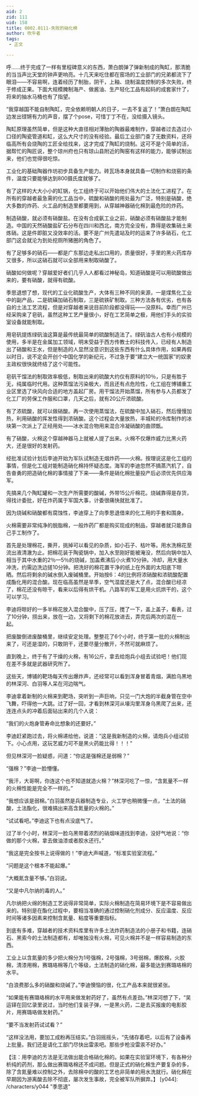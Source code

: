 ```yaml
---
aid: 2
zid: 111
uid: 158
title: 0002.0111-失败的硝化棉
author: 吹牛者
tags: 
 - 正文

---
```




  呼……终于完成了一样有里程碑意义的东西，萧白朗弹了弹新制成的陶缸，那清脆的当当声比天堂的钟声更响亮。十几天来吃住都在窑场的工业部门的兄弟都流下了眼泪——不容易啊，连着经历了制胎，阴干，上釉、烧制温度控制的多次失败，终于修成正果。下面大规模腌制海产、做酱油、生产轻化工品有起码的成套家什了，将来的抽水马桶也有了指望。

  “我穿越国不能自制陶缸，完全依赖明朝人的日子，一去不复返了！”萧白朗在陶缸边发出铿锵有力的声音，摆了个pose，可惜丁丁不在，没给摄入镜头。

  陶缸原理虽然简单，但是这种大直径相对薄胎的陶器最难制作，穿越者过去造过小口径的陶瓷管道和缸，这么大尺寸的没有经验。最后工业部门查了无数资料，还将临高所有会烧陶的工匠全给找来，这才完成了陶缸的烧制。这可不是个简单的活，据帮忙的陶匠说，整个琼州府也只有琼山县附近的陶窑有这样的能力，能够试制出来，他们也觉得很吃惊。

  工业化的基础陶器作坊初步具备生产能力。砖瓦场本身就具备一切制作和烧窑的条件，温度只要能够达到800摄氏度就够了。

  有了这样的大大小小的缸锅，化工组终于可以开始他们伟大的土法化工进程了。在所有的穿越者最急需的化工品当中，硫酸和硝酸的用处最为广泛，特别是硝酸，绝大多数的炸药、火工品的制造里都要用到，从穿越神器硝化棉到最危险的炸药。

  制造硝酸，就必须有硝酸盐。在没有合成氨工业之前，硝酸必须有硝酸盐才能制造。中国的天然硝酸盐矿石分布在四川和西北，南方完全没有，靠得是收集硝土来炼硝。这是件即脏又没效率的活。要不是广州先遣站及时的运来了许多硝石，化工部门这会就沦为到处挖厕所猪圈的角色了。

  有了足够多的硝石——都是广东那边走私出口用的，质量很好，手里的黑火药库存又很多，所以这硝石就可以全部用来制取硝酸了。

  硝酸如何做呢？穿越爱好者们几乎人人都看过神秘岛，知道硝酸是可以用硫酸做出来的，要有硝酸，就得有硫酸。

  季思退想了想，现代的工业化硫酸生产，大体有三种不同的来源，一是煤焦化工业中的副产品，二是硫磺加硝石制取，三是硫铁矿制取。三种方法各有优劣，也有各自的土法工艺流程，但是对穿越者来说目前阶段都没得玩——没原料。幸而广州已经采购来了皂矾，虽然这种工艺产量很小，好在工艺简单之极，用他们手头的实验室设备就能制取。

  用皂矾提炼绿矾油这算是最传统最简单的硫酸制造法了。绿矾油古人也有小规模的使用，多半是在金属加工领域，明末受益于西方传教士的科技传入，已经有人制造出了硝酸和王水，但是制造的人显然没意识到这些东西有什么具体作用，如果再假以时日，说不定会开创个中国化学的新纪元，不过急于要“建立大一统国家”的奴隶主政权很快就终结了这个可能性。

  皂矾干馏法的制取效率极低，制取出来的硫酸大约仅有原料的10％，只是有胜于无，纯属临时代用。这种蒸馏法污染极大，而且还有点危险性，化工组在博铺重工业区里选了块风向合适的地方盖起厂房。用干馏法开始蒸馏，所有参与人员都发了化工厂的劳保工作服和口罩，几天之后，就有20公斤浓硫酸。

  有了浓硫酸，就可以做硝酸。再一次使用蒸馏法，在硫酸中加入硝石，然后慢慢加热，利用硝酸的挥发性得到浓硝酸。这个过程会大量放热，丰城轮的冷库制作的冰块第一次派上了正经用处——冰水混合物用来混合冷凝硝酸的曲颈甑。

  有了硝酸，火棉这个穿越神器马上就被人提了出来。火棉不仅爆炸威力比黑火药大，还是很好的发射药。

  经批准试验计划后李迪开始为军队试制造无烟炸药——火棉。按理说这是化工组的事情，但是化工组对能制造硝化棉持怀疑态度。海军的李迪忽然不搞蒸汽机了，自告奋勇的把造硝化棉的事情接了下来——条件是硝化棉批量投产后必须优先供应海军。

  先搞来几个陶缸罐和一次生产所需要的酸碱，外带15公斤棉花。烧碱靠得是存货，得找计委批，好在炸药属于军国大事，计委很痛快就批准了。

  因为烧碱和硝酸都有腐蚀性，李迪穿上了向季思退借来的化工用的手套和围身。

  火棉需要非常纯净的脱脂棉，一般炸药厂都是购买现成的制品，穿越者就只能靠自己手工制作了。

  首先是处理棉花，撕开，挑掉可以看见的杂质，如小石子、枯叶等。用水洗棉花至流出液清澈为止。把棉花装于陶瓷锅中，加入水至刚好能被淹没，然后向锅中加入相当于其中水重的2％—5％的烧碱，加盖煮沸后小火煮10分钟。冷却，用大量水冲洗，约需边洗边搓10分钟。把洗好的棉花置干净的纸上在外面的太阳底下晾晒。然后将剩余的碱水倒入废碱桶里。开始按6：4的比例将浓硝酸和浓硫酸配置成酯化用的混合酸。现在临高虽然是旱季，空气湿度还是大了点，混合酸已经凉了，棉花还没有晾干，看来以后得有烘干机。八路军的军工是用火炕烘干的，这个可以学习。

  李迪将晾好的一多半棉花放入混合酸中，压了压，搅了一下，盖上盖子，看表，过了10分钟，捞出来，放在一边，又将剩下的棉花放进去，弄完后两次的混在一起。

  把废酸倒进废酸桶里，继续安定处理。整整花了6个小时，终于第一批的火棉制出来了，可还是湿的，只敢阴干，还要尽量分散开，不然可就麻烦了。

  直到晚上，终于有了干燥的火棉，有16公斤，拿去给炮兵小组去试验吧！他们现在差不多就是武器研究所了。

  这些天，博铺的靶场每天传出爆炸声，还经常可以看到浑身冒着青烟，满脸乌黑地的林深河、白羽等人呆在河边喘气。

  李迪拿着新制的火棉来到靶场，突听到一声巨响，只见一门大炮的半截身管在空中飞舞，吓得他一大跳。过了好一回，才看到林深河从壕沟里浑身乌黑爬了出来，还连连点头的冲着后面钻出来的几个人说：

  “我们的火炮身管寿命比想象的还要好。”

  李迪赶紧跑过去，将火棉递给他，说道：“这是我新制造的火棉，请炮兵小组试验下。小心点用，这玩艺威力可不是黑火药能比得！！！”

  但见林深河一脸疑惑，问道：“你这是强棉还是弱棉？”

  “强棉？”李迪一脸懵懂。

  “我汗，大哥啊，你连这个也不知道就造火棉？”林深河吃了一惊，“含氮量不一样的火棉性能是完全不一样的。”

  “我想应该是弱棉。”白羽虽然是兵器制造专业，火工学也稍微懂一点，“土法的硝酸，土法酯化，很难搞出来高含氮量的火棉的。”

  “试试看吧。”李迪这下也有点没底气了。

  过了半个小时，林深河一脸乌黑带着浓烈的硝烟味道找到李迪，没好气地说：“你做的那个火棉，拿去做油漆或者胶水还行。”

  “我这是完全按书上说得做的！”李迪大声喊道，“标准实验室流程。”

  “问题是这个根本不能起爆。”

  “大概氮含量不够。”白羽说。

  “又是中凡尔纳的毒的人。”

  凡尔纳把火绵的制造工艺说得非常简单，实际火棉制造在简易环境下是不容易做出来的。特别是在酯化过程中，要相当准确的通过控制硝化剂成分、反应温度、反应时间等诸多因素来控制含氮量、粘度等重要指标。

  到底有多难，穿越者的技术资料库里有许多土法炸药制造法的小册子和书籍，连硝石、黑索今的土法制造都有，却唯独没有火棉，可见火棉并不是一样容易制造的东西。

  工业上以含氮量的多少把火棉分为1号强棉，2号强棉，3号弱棉，爆胶棉，火胶棉，清漆用棉，赛璐珞棉等几个等级，土法制造的硝化棉，最多能达到赛璐珞棉的水平。

  “白浪费那么多的硝酸和烧碱了。”李迪懊恼的很，化工产品本来就很紧张。

  “如果能有赛璐珞棉的水平用来做发射药好了，虽然有点差劲。”林深河想了下，“吴运铎在回忆录里说过，当时他们复装子弹，一是黑火药，二是去买报废的电影胶片，用赛璐珞做发射药。”

  “要不当发射药试试看？”

  “这样没法用，要加工成粉再压结实。”白羽摇摇头，“先储存着吧，以后有了设备再上批量。我们还是请化工部门尽快出雷汞吧。那些步枪没雷汞不好办。”

  【注：用李迪的方法是无法做出能合格硝化棉的。如果在实验室环境下，有各种分析纯的药剂，那么做出赛璐珞棉还不成问题。但是正式的硝化棉生产要复杂的多，除了含氮量难以控制之外，去除棉中的酸的工艺也非简单的用水洗就行。硝化棉在早期因为游离酸去除不彻底，屡次发生事故，完全被军队所摒弃。】
[y044]: /characters/y044 "季思退"


